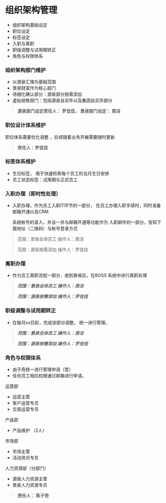 # 组织架构管理



* 组织架构基础设定
* 职位设定
* 标签设定
* 入职与离职
* 职级调整与试用期转正
* 角色与权限体系



### 组织架构部门维护

* 以源泉汇理为基础范围
* 景泉财富作为核心部门
* 待细化确认部分：源泉部分按需添加
* 虚拟销售部门：包括源泉自买件以及集团自买件部分

> **源泉部门设定责任人： 罗佳佳， 景泉部门设定： 周洁**

### 职位设计体系维护

职位体系需要优化调整 ，后续随着业务开展需要随时更新

> **责任人：罗佳佳**

### 标签体系维护

* 生日标签， 用于快速检索每个员工的当月生日安排
* 员工状态标签：试用期与正式员工



### 入职办理（即时性处理）

* 入职办理，作为员工入职IT环节的一部分， 在员工办理入职手续时，同时准备邮箱开通以及CRM

  系统帐号的录入，并且一并与邮箱开通等功能作为 入职邮件的一部分，告知下载地址（二维码）与帐号登录方式

> 范围：景泉全体员工     操作人：周洁
>
> 范围：源泉按需添加    操作人：罗佳佳

### 离职办理

* 作为员工离职流程一部分，收到表格后，在BOSS 系统中进行离职处理

> _**范围：景泉全体员工 操作人：周洁**_
>
> _**范围：源泉按需添加 操作人：罗佳佳**_

### 职级调整与试用期转正

* 在每月xx日前，完成该部分调整。 统一进行管理。

> _**范围：景泉全体员工 操作人：周洁**_
>
> _**范围：源泉按需添加 操作人：罗佳佳**_

### 角色与权限体系

* 由子奇统一进行管理申请（暂）
* 任何员工相应权限通过邮箱进行申请。

运营部

* 运营主管
* 客户运营专员
* 交易运营专员

产品部

* 产品维护 （2人）

市场部

* 市场主管
* 活动资讯专员

人力资源部（分部门）

* 源泉人力资源主管
* 景泉人力资源专员

> **责任人： 陈子奇**



